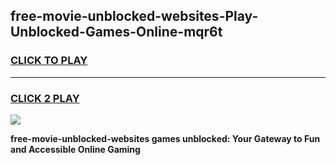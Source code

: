 
## free-movie-unblocked-websites-Play-Unblocked-Games-Online-mqr6t
<h3>
<a href="https://premium76.site?title=free-movie-unblocked-websites&ref=25A">CLICK TO PLAY</a></h3>
<hr>

<h3>
<a href="https://premium76.site?title=free-movie-unblocked-websites&ref=25A">CLICK 2 PLAY</a>
  
</h3>

<a href="https://premium76.site?title=free-movie-unblocked-websites&ref=25A"><img src="https://clearcache.store/games.png"></a>


**free-movie-unblocked-websites games unblocked: Your Gateway to Fun and Accessible Online Gaming**

